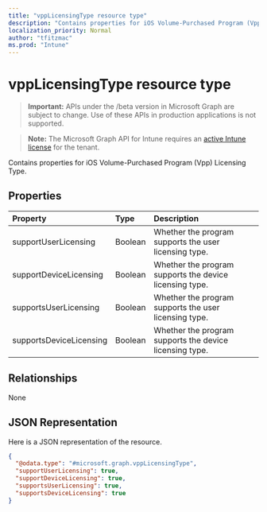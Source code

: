 ```yaml
---
title: "vppLicensingType resource type"
description: "Contains properties for iOS Volume-Purchased Program (Vpp) Licensing Type."
localization_priority: Normal
author: "tfitzmac"
ms.prod: "Intune"
---
```


# vppLicensingType resource type

> **Important:** APIs under the /beta version in Microsoft Graph are subject to change. Use of these APIs in production applications is not supported.

> **Note:** The Microsoft Graph API for Intune requires an [active Intune license](https://go.microsoft.com/fwlink/?linkid=839381) for the tenant.

Contains properties for iOS Volume-Purchased Program (Vpp) Licensing Type.

## Properties
|Property|Type|Description|
|:---|:---|:---|
|supportUserLicensing|Boolean|Whether the program supports the user licensing type.|
|supportDeviceLicensing|Boolean|Whether the program supports the device licensing type.|
|supportsUserLicensing|Boolean|Whether the program supports the user licensing type.|
|supportsDeviceLicensing|Boolean|Whether the program supports the device licensing type.|

## Relationships
None

## JSON Representation
Here is a JSON representation of the resource.
<!-- {
  "blockType": "resource",
  "@odata.type": "microsoft.graph.vppLicensingType"
}
-->
``` json
{
  "@odata.type": "#microsoft.graph.vppLicensingType",
  "supportUserLicensing": true,
  "supportDeviceLicensing": true,
  "supportsUserLicensing": true,
  "supportsDeviceLicensing": true
}
```




